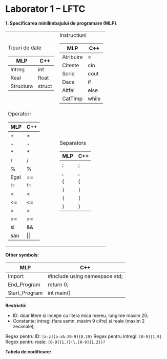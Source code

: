 # Laborator 1 – LFTC

**1. Specificarea minilimbajului de programare (MLP).**

<table>
<tr>
<td>
Tipuri de date

| MLP       | C++    |
|-----------|--------|
| Intreg    | int    |
| Real      | float  |
| Structura | struct |

</td>
<td>
Instructiuni

| MLP       | C++   |
|-----------|-------|
| Atribuire | =     |
| Citeste   | cin   | 
| Scrie     | cout  | 
| Daca      | if    |
| Altfel    | else  | 
| CatTimp   | while |

</td>
</tr>
<tr>
<td>
Operatori

| MLP  | C++  |
|------|------|
| +    | +    |
| -    | -    |
| *    | *    |
| /    | /    |
| %    | %    |
| Egal | ==   |
| !=   | !=   |
| <    | <    |
| <=   | <=   |
| >    | >    |
| >=   | >=   |
| si   | &&   |
| sau  | \|\| |

</td>
<td>
Separators

| MLP | C++ |
|-----|-----|
| ;   | ;   |
| ,   | ,   |
| {   | {   |
| }   | }   |
| (   | (   |
| )   | )   |

</td>
</tr>
</table>


**Other symbols:**

| MLP           | C++                                          |
|---------------|----------------------------------------------|
| Import        | #include<iostream> </b> using namespace std; |
| End_Program   | return 0;                                    |
| Start_Program | int main()                                   |

**Restrictii:**

- ID: doar litere si incepe cu litera mica mereu, lungime maxim 20;
- Constante: intregi (fara semn, maxim 9 cifre) si reale (maxim 2 zecimale);

Regex pentru ID: `[a-z][a-zA-Z0-9]{0,19}`
Regex pentru intregi: `[0-9]{1,9}`
Regex pentru reale: `[0-9]{1,7}(\.[0-9]{1,2})?`

**Tabela de codificare:**

